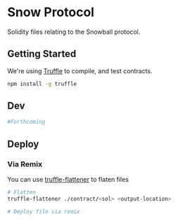 # Snow Protocol

Solidity files relating to the Snowball protocol.

## Getting Started

We're using [Truffle](https://www.trufflesuite.com/) to compile, and test contracts.

```bash
npm install -g truffle
```

## Dev

```bash
#Forthcoming
```

## Deploy

### Via Remix

You can use [truffle-flattener](https://www.npmjs.com/package/truffle-flattener) to flaten files

```bash
# Flatten
truffle-flattener ./contract/<sol> <output-location>

# Deploy file via remix
```
